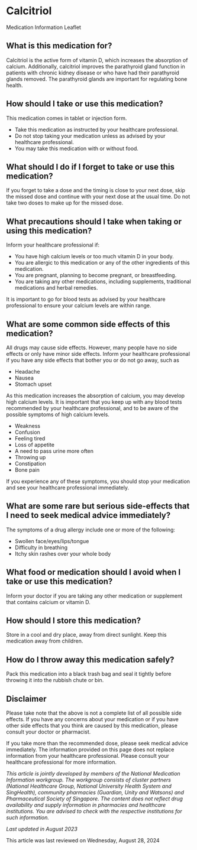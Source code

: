 # Calcitriol

Medication Information Leaflet

What is this medication for?
----------------------------

Calcitriol is the active form of vitamin D, which increases the absorption of calcium. Additionally, calcitriol improves the parathyroid gland function in patients with chronic kidney disease or who have had their parathyroid glands removed. The parathyroid glands are important for regulating bone health.

How should I take or use this medication?
-----------------------------------------

This medication comes in tablet or injection form. 

* Take this medication as instructed by your healthcare professional.
* Do not stop taking your medication unless as advised by your healthcare professional.
* You may take this medication with or without food.

What should I do if I forget to take or use this medication?
------------------------------------------------------------

If you forget to take a dose and the timing is close to your next dose, skip the missed dose and continue with your next dose at the usual time. Do not take two doses to make up for the missed dose. 

What precautions should I take when taking or using this medication?
--------------------------------------------------------------------

Inform your healthcare professional if: 

* You have high calcium levels or too much vitamin D in your body.
* You are allergic to this medication or any of the other ingredients of this medication.
* You are pregnant, planning to become pregnant, or breastfeeding.
* You are taking any other medications, including supplements, traditional medications and herbal remedies.

It is important to go for blood tests as advised by your healthcare professional to ensure your calcium levels are within range. 

What are some common side effects of this medication?
-----------------------------------------------------

All drugs may cause side effects. However, many people have no side effects or only have minor side effects. Inform your healthcare professional if you have any side effects that bother you or do not go away, such as

* Headache
* Nausea
* Stomach upset

As this medication increases the absorption of calcium, you may develop high calcium levels. It is important that you keep up with any blood tests recommended by your healthcare professional, and to be aware of the possible symptoms of high calcium levels.

* Weakness
* Confusion
* Feeling tired
* Loss of appetite
* A need to pass urine more often
* Throwing up
* Constipation
* Bone pain

If you experience any of these symptoms, you should stop your medication and see your healthcare professional immediately.

What are some rare but serious side-effects that I need to seek medical advice immediately?
-------------------------------------------------------------------------------------------

The symptoms of a drug allergy include one or more of the following: 

* Swollen face/eyes/lips/tongue
* Difficulty in breathing
* Itchy skin rashes over your whole body

What food or medication should I avoid when I take or use this medication?
--------------------------------------------------------------------------

Inform your doctor if you are taking any other medication or supplement that contains calcium or vitamin D.

How should I store this medication?
-----------------------------------

Store in a cool and dry place, away from direct sunlight. Keep this medication away from children. 

How do I throw away this medication safely?
-------------------------------------------

Pack this medication into a black trash bag and seal it tightly before throwing it into the rubbish chute or bin. 

Disclaimer
----------

Please take note that the above is not a complete list of all possible side effects. If you have any concerns about your medication or if you have other side effects that you think are caused by this medication, please consult your doctor or pharmacist.

If you take more than the recommended dose, please seek medical advice immediately. The information provided on this page does not replace information from your healthcare professional. Please consult your healthcare professional for more information.

*This article is jointly developed by members of the National Medication Information workgroup. The workgroup consists of cluster partners (National Healthcare Group, National University Health System and SingHealth), community pharmacies (Guardian, Unity and Watsons) and Pharmaceutical Society of Singapore. The content does not reflect drug availability and supply information in pharmacies and healthcare institutions. You are advised to check with the respective institutions for such information.*

*Last updated in August 2023*

This article was last reviewed on
Wednesday, August 28, 2024